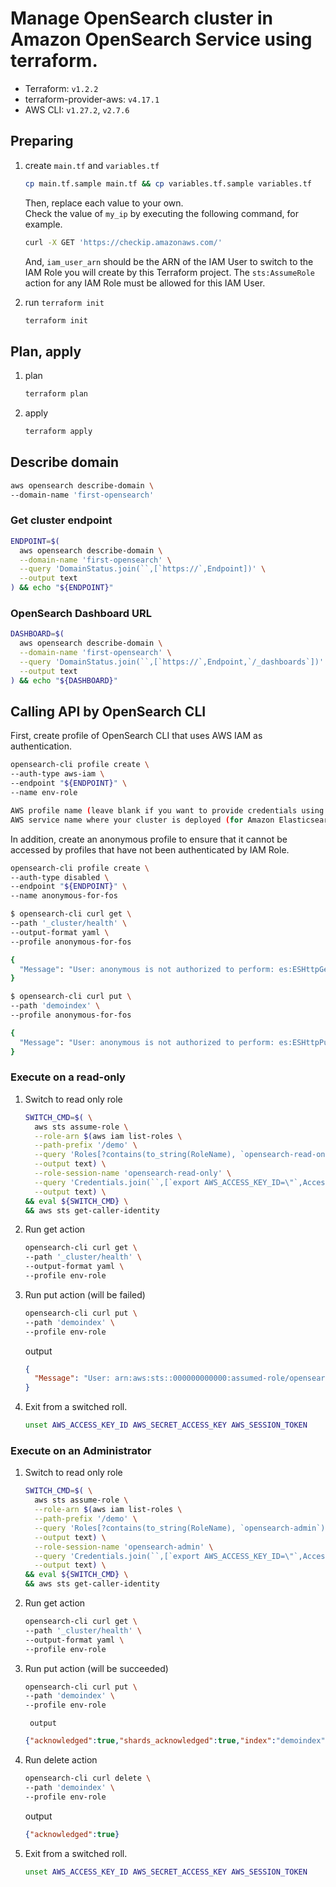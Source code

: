 Manage OpenSearch cluster in Amazon OpenSearch Service using terraform.
===

- Terraform: `v1.2.2`
- terraform-provider-aws: `v4.17.1`
- AWS CLI: `v1.27.2`, `v2.7.6`

## Preparing

1. create `main.tf` and `variables.tf`

    ```bash
    cp main.tf.sample main.tf && cp variables.tf.sample variables.tf
    ```
    
    Then, replace each value to your own.  
    Check the value of `my_ip` by executing the following command, for example.
    
    ```bash
    curl -X GET 'https://checkip.amazonaws.com/'
    ```
    
    And, `iam_user_arn` should be the ARN of the IAM User to switch to the IAM Role you will create by this Terraform project. The `sts:AssumeRole` action for any IAM Role must be allowed for this IAM User.

1. run `terraform init`    

    ```bash
    terraform init
    ```
    
## Plan, apply
    
1. plan

    ```bash
    terraform plan
    ```

1. apply

    ```bash
    terraform apply
    ```
    
## Describe domain

```bash
aws opensearch describe-domain \
--domain-name 'first-opensearch'
```

### Get cluster endpoint

```bash
ENDPOINT=$(
  aws opensearch describe-domain \
  --domain-name 'first-opensearch' \
  --query 'DomainStatus.join(``,[`https://`,Endpoint])' \
  --output text
) && echo "${ENDPOINT}"
```

### OpenSearch Dashboard URL

```bash
DASHBOARD=$(
  aws opensearch describe-domain \
  --domain-name 'first-opensearch' \
  --query 'DomainStatus.join(``,[`https://`,Endpoint,`/_dashboards`])' \
  --output text
) && echo "${DASHBOARD}"
```

## Calling API by OpenSearch CLI

First, create profile of OpenSearch CLI that uses AWS IAM as authentication.

```bash
opensearch-cli profile create \
--auth-type aws-iam \
--endpoint "${ENDPOINT}" \
--name env-role
```

```bash
AWS profile name (leave blank if you want to provide credentials using environment variables): # Enter
AWS service name where your cluster is deployed (for Amazon Elasticsearch Service, use 'es'. For EC2, use 'ec2'): # es
```

In addition, create an anonymous profile to ensure that it cannot be accessed by profiles that have not been authenticated by IAM Role.

```bash
opensearch-cli profile create \
--auth-type disabled \
--endpoint "${ENDPOINT}" \
--name anonymous-for-fos
```

```bash
$ opensearch-cli curl get \
--path '_cluster/health' \
--output-format yaml \
--profile anonymous-for-fos

{
  "Message": "User: anonymous is not authorized to perform: es:ESHttpGet because no resource-based policy allows the es:ESHttpGet action"
}
```

```bash
$ opensearch-cli curl put \
--path 'demoindex' \
--profile anonymous-for-fos

{
  "Message": "User: anonymous is not authorized to perform: es:ESHttpPut because no resource-based policy allows the es:ESHttpPut action"
}
```

### Execute on a read-only

1. Switch to read only role

    ```bash
    SWITCH_CMD=$( \
      aws sts assume-role \
      --role-arn $(aws iam list-roles \
      --path-prefix '/demo' \
      --query 'Roles[?contains(to_string(RoleName), `opensearch-read-only`)].Arn' \
      --output text) \
      --role-session-name 'opensearch-read-only' \
      --query 'Credentials.join(``,[`export AWS_ACCESS_KEY_ID=\"`,AccessKeyId,`\" AWS_SECRET_ACCESS_KEY=\"`,SecretAccessKey,`\" AWS_SESSION_TOKEN=\"`,SessionToken,`\"`])' \
      --output text) \
    && eval ${SWITCH_CMD} \
    && aws sts get-caller-identity
    ```

1. Run get action

    ```bash
    opensearch-cli curl get \
    --path '_cluster/health' \
    --output-format yaml \
    --profile env-role
    ```

1. Run put action (will be failed)

    ```bash
    opensearch-cli curl put \
    --path 'demoindex' \
    --profile env-role
    ```
    
    output
    
    ```json
    {
      "Message": "User: arn:aws:sts::000000000000:assumed-role/opensearch-read-only/opensearch-read-only is not authorized to perform: es:ESHttpPut because no identity-based policy allows the es:ESHttpPut action"
    }
    ```

1. Exit from a switched roll.

    ```bash
    unset AWS_ACCESS_KEY_ID AWS_SECRET_ACCESS_KEY AWS_SESSION_TOKEN
    ```

### Execute on an Administrator

1. Switch to read only role

    ```bash
    SWITCH_CMD=$( \
      aws sts assume-role \
      --role-arn $(aws iam list-roles \
      --path-prefix '/demo' \
      --query 'Roles[?contains(to_string(RoleName), `opensearch-admin`)].Arn' \
      --output text) \
      --role-session-name 'opensearch-admin' \
      --query 'Credentials.join(``,[`export AWS_ACCESS_KEY_ID=\"`,AccessKeyId,`\" AWS_SECRET_ACCESS_KEY=\"`,SecretAccessKey,`\" AWS_SESSION_TOKEN=\"`,SessionToken,`\"`])' \
      --output text) \
    && eval ${SWITCH_CMD} \
    && aws sts get-caller-identity
    ```

1. Run get action

    ```bash
    opensearch-cli curl get \
    --path '_cluster/health' \
    --output-format yaml \
    --profile env-role
    ```

1. Run put action (will be succeeded)

    ```bash
    opensearch-cli curl put \
    --path 'demoindex' \
    --profile env-role
    ```
    
        output
    
    ```json
    {"acknowledged":true,"shards_acknowledged":true,"index":"demoindex"}
    ```
    
1. Run delete action

    ```bash
    opensearch-cli curl delete \
    --path 'demoindex' \
    --profile env-role
    ```
    
    output
    
    ```json
    {"acknowledged":true}
    ```

1. Exit from a switched roll.

    ```bash
    unset AWS_ACCESS_KEY_ID AWS_SECRET_ACCESS_KEY AWS_SESSION_TOKEN
    ```